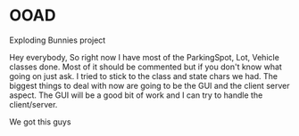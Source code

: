 # OOAD
Exploding Bunnies project

Hey everybody,
So right now I have most of the ParkingSpot, Lot, Vehicle classes done. Most of
it should be commented but if you don't know what going on just ask. I tried
to stick to the class and state chars we had.
The biggest things to deal with now are going to be the GUI and the client 
server aspect. The GUI will be a good bit of work and I can try to handle the 
client/server.

We got this guys